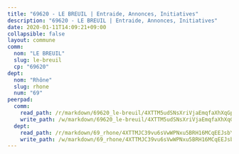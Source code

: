 ```yaml
---
title: "69620 - LE BREUIL | Entraide, Annonces, Initiatives"
description: "69620 - LE BREUIL | Entraide, Annonces, Initiatives"
date: 2020-01-11T14:09:21+09:00
collapsible: false
layout: commune
comm:
  nom: "LE BREUIL"
  slug: le-breuil
  cp: "69620"
dept:
  nom: "Rhône"
  slug: rhone
  num: "69"
peerpad:
  comm:
    read_path: /r/markdown/69620_le-breuil/4XTTM5udSNsXriVjaEmqfaXhXqGpPsUhZLZpmV6XtZwRBo13z
    write_path: /w/markdown/69620_le-breuil/4XTTM5udSNsXriVjaEmqfaXhXqGpPsUhZLZpmV6XtZwRBo13z-K3TgUEY4abEPcfQX4nxj2i6bMCxiju3z14FbtC4GsGrE1XDSNSTqnCBm91bWma5iut2KrHmkcRAqWaVrH11rKfsMVQj4Ggv2sBJqZ9ze6AUHDWxLSjwib7BMkUMiUwiJGmWJxpzp
  dept:
    read_path: /r/markdown/69_rhone/4XTTMJC39vu6sVwWPNxu5BRH16MCqEEJsbYu4RNyAxnNmNtVW
    write_path: /w/markdown/69_rhone/4XTTMJC39vu6sVwWPNxu5BRH16MCqEEJsbYu4RNyAxnNmNtVW-K3TgUzVUEXrXvc8NoaD9JfiBpc5MBFP7KZFqLEsm11xqJDEwSVMy7UACp2eYMzek3K6y2WLoyzq5xdKMZeizKNpfHbUBgJcoYSqfidBaPx8RcTCPmdCXhdgeLZLEYHVco5fHD6Pz
---
```


